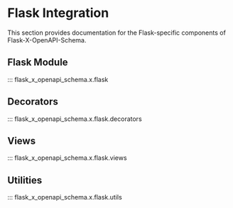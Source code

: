 # Flask Integration

This section provides documentation for the Flask-specific components of Flask-X-OpenAPI-Schema.

## Flask Module

::: flask_x_openapi_schema.x.flask

## Decorators

::: flask_x_openapi_schema.x.flask.decorators

## Views

::: flask_x_openapi_schema.x.flask.views

## Utilities

::: flask_x_openapi_schema.x.flask.utils
